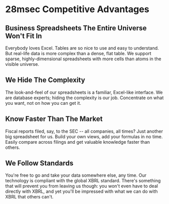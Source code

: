 # 28msec Competitive Advantages

## Business Spreadsheets The Entire Universe Won't Fit In
Everybody loves Excel. Tables are so nice to use and easy to understand.
But real-life data is more complex than a dense, flat table.
We support sparse, highly-dimensional spreadsheets with more cells than atoms in the visible universe.

## We Hide The Complexity
The look-and-feel of our spreadsheets is a familiar, Excel-like interface. We are database experts; hiding the complexity
is our job. Concentrate on what you want, not on how you can get it.

## Know Faster Than The Market
Fiscal reports filed, say, to the SEC -- all companies, all times? Just another big spreadsheet for us. Build your own views, add your formulas in
no time. Easily compare across filings and get valuable knowledge faster than others.

## We Follow Standards
You're free to go and take your data somewhere else, any time. Our technology is compliant with the global XBRL standard.
There's something that will prevent you from leaving us though: you won't even have to deal directly with
XBRL, and yet you'll be impressed with what we can do with XBRL that others can't.
